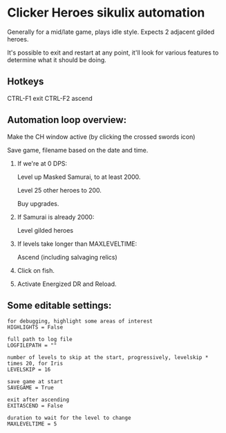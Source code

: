 # Clicker Heroes sikulix automation

Generally for a mid/late game, plays idle style. Expects 2 adjacent gilded heroes.

It's possible to exit and restart at any point, it'll look for various features to determine what it should be doing.

## Hotkeys

CTRL-F1 exit
CTRL-F2 ascend

## Automation loop overview:

Make the CH window active (by clicking the crossed swords icon)

Save game, filename based on the date and time.

1. If we're at 0 DPS:

    Level up Masked Samurai, to at least 2000.

    Level 25 other heroes to 200.

    Buy upgrades.

2. If Samurai is already 2000:

    Level gilded heroes

3. If levels take longer than MAXLEVELTIME:

    Ascend (including salvaging relics)

4. Click on fish.

5. Activate Energized DR and Reload.

## Some editable settings:

    for debugging, highlight some areas of interest
    HIGHLIGHTS = False
    
    full path to log file
    LOGFILEPATH = ""
    
    number of levels to skip at the start, progressively, levelskip * times 20, for Iris
    LEVELSKIP = 16
    
    save game at start
    SAVEGAME = True
    
    exit after ascending
    EXITASCEND = False
    
    duration to wait for the level to change
    MAXLEVELTIME = 5
